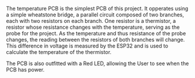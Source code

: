 The temperature PCB is the simplest PCB of this project. It opperates using a simple wheatstone bridge, a parallel circuit composed of two branches, each with two resistors on each branch. One resistor is a thermistor, a resistor whose resistance changes with the temperature, serving as the probe for the project. As the temperature and thus resistance of the probe changes, the reading between the resistors of both branches will change. This difference in voltage is measured by the ESP32 and is used to calculate the temperature of the thermistor.



The PCB is also outfitted with a Red LED, allowing the User to see when the PCB has power.

